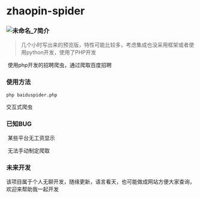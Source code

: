 # zhaopin-spider



### ![未命名_7](./未命名_7.gif)简介

> 几个小时写出来的预览版，特性可能比较多，考虑集成也没采用框架或者使用python开发，使用了PHP开发

​	使用php开发的招聘爬虫，通过爬取百度招聘

### 使用方法

```
php baiduspider.php
```

交互式爬虫

### 已知BUG

​	某些平台无工资显示

​	无法手动制定爬取

### 未来开发

​	该项目属于个人无聊开发，随缘更新，语言看天，也可能做成网站方便大家查询，欢迎来帮助我一起开发
